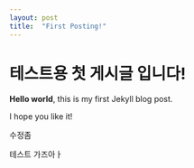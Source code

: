```yaml
---
layout: post
title:  "First Posting!"
---
```


# 테스트용 첫 게시글 입니다!

**Hello world**, this is my first Jekyll blog post.

I hope you like it!

수정좀

테스트 가즈아ㅏ